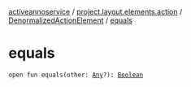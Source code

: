 [activeannoservice](../../index.md) / [project.layout.elements.action](../index.md) / [DenormalizedActionElement](index.md) / [equals](./equals.md)

# equals

`open fun equals(other: `[`Any`](https://kotlinlang.org/api/latest/jvm/stdlib/kotlin/-any/index.html)`?): `[`Boolean`](https://kotlinlang.org/api/latest/jvm/stdlib/kotlin/-boolean/index.html)